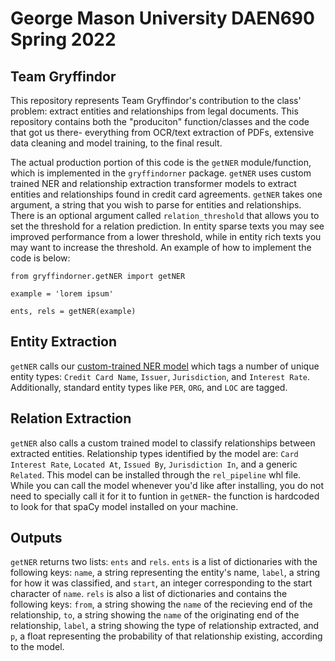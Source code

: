 # George Mason University DAEN690 Spring 2022
## Team Gryffindor

This repository represents Team Gryffindor's contribution to the class' problem: extract entities and relationships from legal documents.
This repository contains both the "produciton" function/classes and the code that got us there- everything from OCR/text extraction of PDFs, extensive data cleaning and model training, to the final result. 

The actual production portion of this code is the `getNER` module/function, which is implemented in the `gryffindorner` package. `getNER` uses custom trained NER and relationship extraction transformer models to extract entities and relationships found in credit card agreements. `getNER` takes one argument, a string that you wish to parse for entities and relationships. There is an optional argument called `relation_threshold` that allows you to set the threshold for a relation prediction. In entity sparse texts you may see improved performance from a lower threshold, while in entity rich texts you may want to increase the threshold. An example of how to implement the code is below:

```
from gryffindorner.getNER import getNER

example = 'lorem ipsum'

ents, rels = getNER(example)
```

## Entity Extraction 
`getNER` calls our [custom-trained NER model](https://huggingface.co/timhbach/Team-Gryffindor-distilbert-base-finetuned-NER-creditcardcontract-100epoch) which tags a number of unique entity types: `Credit Card Name`, `Issuer`, `Jurisdiction`, and `Interest Rate`. Additionally, standard entity types like `PER`, `ORG`, and `LOC` are tagged. 

## Relation Extraction
`getNER` also calls a custom trained model to classify relationships between extracted entities. Relationship types identified by the model are: `Card Interest Rate`, `Located At`, `Issued By`, `Jurisdiction In`, and a generic `Related`. This model can be installed through the `rel_pipeline` whl file. While you can call the model whenever you'd like after installing, you do not need to specially call it for it to funtion in `getNER`- the function is hardcoded to look for that spaCy model installed on your machine. 

## Outputs
`getNER` returns two lists: `ents` and `rels`. `ents` is a list of dictionaries with the following keys: `name`, a string representing the entity's name, `label`, a string for how it was classified, and `start`, an integer corresponding to the start character of `name`. `rels` is also a list of dictionaries and contains the following keys: `from`, a string showing the `name` of the recieving end of the relationship, `to`, a string showing the `name` of the originating end of the relationship, `label`, a string showing the type of relationship extracted, and `p`, a float representing the probability of that relationship existing, according to the model. 
